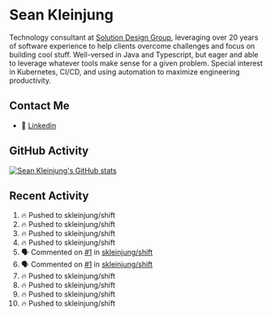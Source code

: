 # Sean Kleinjung

Technology consultant at [Solution Design Group](https://solutiondesign.com/), leveraging over 20 years of software experience to help clients overcome challenges and focus on building cool stuff. Well-versed in Java and Typescript, but eager and able to leverage whatever tools make sense for a given problem. Special interest in Kubernetes, CI/CD, and using automation to maximize engineering productivity.

<!--
**skleinjung/skleinjung** is a ✨ _special_ ✨ repository because its `README.md` (this file) appears on your GitHub profile.

Here are some ideas to get you started:

- 🔭 I’m currently working on ...
- 🌱 I’m currently learning ...
- 👯 I’m looking to collaborate on ...
- 🤔 I’m looking for help with ...
- 💬 Ask me about ...
- 📫 How to reach me: ...
- 😄 Pronouns: ...
- ⚡ Fun fact: ...
-->

## Contact Me

<!-- - 💬 [Personal site](https://phatho-folio.now.sh/) -->
- 🔗 [Linkedin](https://www.linkedin.com/in/sean-kleinjung/)
<!-- - 📧 <a href="mailto:hohuuphat22@gmail.com">Email</a> -->

<!-- - 🤐 <a id="raw-url" href="https://nightly.link/DeKal/dekal-cv-v2/workflows/build/main/huuphatho_cv.zip">Latest Resume (.zip)</a>
- 📄 <a id="raw-url" href="https://raw.githubusercontent.com/DeKal/DeKal/master/cv/phathuuho_cv.pdf">Resume (Manually uploaded)</a> -->

## GitHub Activity

[![Sean Kleinjung's GitHub stats](https://github-readme-stats.vercel.app/api?username=skleinjung&show_icons=true&theme=dark&count_private=true)](https://github.com/skleinjung)

## Recent Activity
<!--START_SECTION:activity-->
1. 🔥 Pushed to skleinjung/shift
2. 🔥 Pushed to skleinjung/shift
3. 🔥 Pushed to skleinjung/shift
4. 🔥 Pushed to skleinjung/shift
5. 🗣 Commented on [#1](https://github.com/skleinjung/shift/issues/1) in [skleinjung/shift](https://github.com/skleinjung/shift)
6. 🗣 Commented on [#1](https://github.com/skleinjung/shift/issues/1) in [skleinjung/shift](https://github.com/skleinjung/shift)
7. 🔥 Pushed to skleinjung/shift
8. 🔥 Pushed to skleinjung/shift
9. 🔥 Pushed to skleinjung/shift
10. 🔥 Pushed to skleinjung/shift
<!--END_SECTION:activity-->